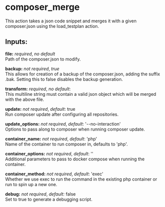 # composer_merge
This action takes a json code snippet and merges it with a given composer.json
using the load_testplan action.

## Inputs:
**file:** *required*, *no default*  
Path of the composer.json to modify.

**backup:** *not required*, *true*  
This allows for creation of  a backup of the composer.json, adding the suffix
.bak. Setting this to false disables the backup generation.

**transform:** *required*, *no default*:  
This multiline string must contain a valid json object which will be merged
with the above file.

**update:** *not required*, *default*: true  
Run composer update after configuring all repositories.

**update_options:** *not required*, *default*: '--no-interaction'  
Options to pass along to composer when running composer update.

**container_name:** *not required*, *default*: 'php'  
Name of the container to run composer in, defaults to 'php'.

**container_options:** *not required*, *default*: ''  
Additional parameters to pass to docker compose when running the container.

**container_method:** *not required*, *default*: 'exec'  
Whether we use exec to run the command in the existing php container or run to spin up a new one.

**debug:** *not required*, *default:* false  
Set to true to generate a debugging script.
